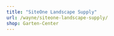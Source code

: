 ```yaml
---
title: "SiteOne Landscape Supply"
url: /wayne/siteone-landscape-supply/
shop: Garten-Center
---
```

